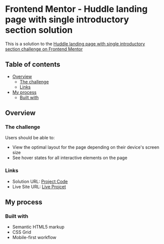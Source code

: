 # Frontend Mentor - Huddle landing page with single introductory section solution

This is a solution to the [Huddle landing page with single introductory section challenge on Frontend Mentor](https://www.frontendmentor.io/challenges/huddle-landing-page-with-a-single-introductory-section-B_2Wvxgi0)

## Table of contents

- [Overview](#overview)
  - [The challenge](#the-challenge)
  - [Links](#links)
- [My process](#my-process)
  - [Built with](#built-with)

## Overview

### The challenge

Users should be able to:

- View the optimal layout for the page depending on their device's screen size
- See hover states for all interactive elements on the page

### Links

- Solution URL: [Project Code](https://github.com/ahmedAgawad/huddle-landing-page-single-fem)
- Live Site URL: [Live Projcet](https://huddle-landing-page-site.netlify.app)

## My process

### Built with

- Semantic HTML5 markup
- CSS Grid
- Mobile-first workflow
